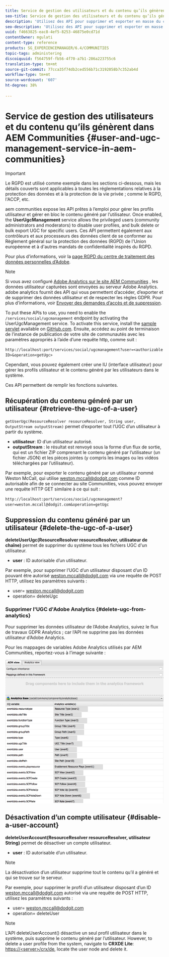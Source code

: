 ```yaml
---
title: Service de gestion des utilisateurs et du contenu qu’ils génèrent dans AEM Communities
seo-title: Service de gestion des utilisateurs et du contenu qu’ils génèrent dans AEM Communities
description: 'Utilisez des API pour supprimer et exporter en masse du contenu généré par les utilisateurs et désactiver des comptes utilisateur. '
seo-description: 'Utilisez des API pour supprimer et exporter en masse du contenu généré par les utilisateurs et désactiver des comptes utilisateur. '
uuid: f4663825-eac8-4ef5-8253-46875e0cd71d
contentOwner: mgulati
content-type: reference
products: SG_EXPERIENCEMANAGER/6.4/COMMUNITIES
topic-tags: administering
discoiquuid: f564759f-fb56-4f70-a7b1-286a223755c6
translation-type: tm+mt
source-git-commit: 77cca35f74db2ced556b71c3192058b7c352ab4d
workflow-type: tm+mt
source-wordcount: '607'
ht-degree: 38%

---
```



# Service de gestion des utilisateurs et du contenu qu’ils génèrent dans AEM Communities {#user-and-ugc-management-service-in-aem-communities}

>[!IMPORTANT]
>
>Le RGPD est utilisé comme exemple dans les sections ci-dessous, mais les détails couverts sont applicables à toutes les réglementations relatives à la protection des données et à la protection de la vie privée ; comme le RGPD, l&#39;ACCP, etc.

aem communities expose les API prêtes à l’emploi pour gérer les profils utilisateur et gérer en bloc le contenu généré par l’utilisateur. Once enabled, the **UserUgcManagement** service allows the privileged users (community administrators and moderators) to disable user profiles, and bulk delete or bulk export UGC for specific users. Ces API permettent également aux contrôleurs et aux processeurs des données client de se conformer au Règlement général sur la protection des données (RGPD) de l&#39;Union européenne et à d&#39;autres mandats de confidentialité inspirés du RGPD.

Pour plus d’informations, voir la [page RGPD du centre de traitement des données personnelles d’Adobe](https://www.adobe.com/fr/privacy/general-data-protection-regulation.html).

>[!NOTE]
>
>Si vous avez configuré [Adobe Analytics sur le site AEM Communities](analytics.md) , les données utilisateur capturées sont envoyées au serveur Adobe Analytics. adobe analytics fournit des API qui vous permettent d’accéder, d’exporter et de supprimer des données utilisateur et de respecter les règles GDPR. Pour plus d’informations, voir [Envoyer des demandes d’accès et de suppression](https://docs.adobe.com/content/help/en/analytics/admin/data-governance/gdpr-submit-access-delete.html).

To put these APIs to use, you need to enable the `/services/social/ugcmanagement` endpoint by activating the UserUgcManagement service. To activate this service, install the [sample servlet](https://github.com/Adobe-Marketing-Cloud/aem-communities-ugc-migration/tree/main/bundles/communities-ugc-management-servlet) available on [GitHub.com](https://github.com/Adobe-Marketing-Cloud/aem-communities-ugc-migration/tree/main/bundles/communities-ugc-management-servlet). Ensuite, accédez au point de terminaison de l’instance de publication de votre site de communautés avec les paramètres appropriés à l’aide d’une requête http, comme suit :

`http://localhost:port/services/social/ugcmanagement?user=<authorizable ID>&operation<getUgc>`

Cependant, vous pouvez également créer une IU (interface utilisateur) pour gérer les profils utilisateur et le contenu généré par les utilisateurs dans le système.

Ces API permettent de remplir les fonctions suivantes.

## Récupération du contenu généré par un utilisateur {#retrieve-the-ugc-of-a-user}

`getUserUgc(ResourceResolver resourceResolver, String user, OutputStream outputStream)` permet d’exporter tout l’UGC d’un utilisateur à partir du système.

* **utilisateur**: ID d’un utilisateur autorisé.
* **outputStream** : le résultat est renvoyé sous la forme d’un flux de sortie, qui est un fichier ZIP comprenant le contenu généré par l’utilisateur (un fichier JSON) et les pièces jointes (y compris les images ou les vidéos téléchargées par l’utilisateur).

Par exemple, pour exporter le contenu généré par un utilisateur nommé Weston McCall, qui utilise weston.mccall@dodgit.com comme ID autorisable afin de se connecter au site Communities, vous pouvez envoyer une requête HTTP GET similaire à ce qui suit :

`http://localhost:port/services/social/ugcmanagement?user=weston.mccall@dodgit.com&operation=getUgc`

## Suppression du contenu généré par un utilisateur {#delete-the-ugc-of-a-user}

**deleteUserUgc(ResourceResolver resourceResolver, utilisateur de chaîne)** permet de supprimer du système tous les fichiers UGC d&#39;un utilisateur.

* **user** : ID autorisable d’un utilisateur.

Par exemple, pour supprimer l’UGC d’un utilisateur disposant d’un ID pouvant être autorisé weston.mccall@dodgit.com via une requête de POST HTTP, utilisez les paramètres suivants :

* user= weston.mccall@dodgit.com
* operation= deleteUgc

### Supprimer l&#39;UGC d&#39;Adobe Analytics {#delete-ugc-from-analytics}

Pour supprimer les données utilisateur de l’Adobe Analytics, suivez le flux de travaux GDPR Analytics ; car l’API ne supprime pas les données utilisateur d’Adobe Analytics.

Pour les mappages de variables Adobe Analytics utilisés par AEM Communities, reportez-vous à l’image suivante :

![Mappage des variables de communautés AEM pour Adobe Analytics](assets/Analytics-Communities-Mapping.png)

## Désactivation d’un compte utilisateur {#disable-a-user-account}

**deleteUserAccount(ResourceResolver resourceResolver, utilisateur String)** permet de désactiver un compte utilisateur.

* **user** : ID autorisable d’un utilisateur.

>[!NOTE]
>
>La désactivation d’un utilisateur supprime tout le contenu qu’il a généré et qui se trouve sur le serveur.

Par exemple, pour supprimer le profil d’un utilisateur disposant d’un ID weston.mccall@dodgit.com autorisé via une requête de POST HTTP, utilisez les paramètres suivants :

* user= weston.mccall@dodgit.com
* operation= deleteUser

>[!NOTE]
>
>L’API deleteUserAccount() désactive un seul profil utilisateur dans le système, puis supprime le contenu généré par l’utilisateur. However, to delete a user profile from the system, navigate to **CRXDE Lite**: [https://&lt;server>/crx/de](http://localhost:4502/crx/de), locate the user node and delete it.
